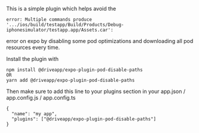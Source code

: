 This is a simple plugin which helps avoid the 
```
error: Multiple commands produce '.../ios/build/testapp/Build/Products/Debug-iphonesimulator/testapp.app/Assets.car':
```
error on expo by disabling some pod optimizations and downloading all pod
resources every time.

Install the plugin with 
```
npm install @driveapp/expo-plugin-pod-disable-paths
OR
yarn add @driveapp/expo-plugin-pod-disable-paths
```

Then make sure to add this line to your plugins section in your app.json / app.config.js / app.config.ts

```
{
  "name": "my app",
  "plugins": ["@driveapp/expo-plugin-pod-disable-paths"]
}
```
